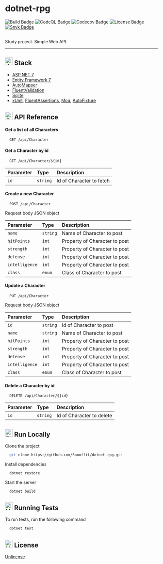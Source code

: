 # dotnet-rpg

<div align="left" id="badges">
  <a href="https://github.com/Spooffit/dotnet-rpg/actions/workflows/dotnet.yml">
    <img src="https://github.com/Spooffit/dotnet-rpg/actions/workflows/dotnet.yml/badge.svg?branch=main" alt="Build Badge"/>
  </a>
  <a href="https://github.com/Spooffit/dotnet-rpg/actions/workflows/codeql.yml">
    <img src="https://github.com/Spooffit/dotnet-rpg/actions/workflows/codeql.yml/badge.svg" alt="CodeQL Badge"/>
  </a>
  <a href="https://codecov.io/gh/Spooffit/dotnet-rpg">
    <img src="https://codecov.io/gh/Spooffit/dotnet-rpg/branch/main/graph/badge.svg?token=ARYTHG802I" alt="Codecov Badge"/>
  </a>
  <a href="https://github.com/Spooffit/dotnet-rpg/blob/main/LICENSE">
    <img src="https://img.shields.io/badge/license-Unlicense-blue.svg" alt="License Badge"/>
  </a>
  <a href="https://codeclimate.com/github/Spooffit/dotnet-rpg/maintainability">
    <img src="https://api.codeclimate.com/v1/badges/e25d3122e82a569ee3f3/maintainability" alt="Snyk Badge"/>
  </a>
</div>

<br>

Study project. Simple Web API.

<hr>

<h2><img src="https://raw.githubusercontent.com/Tarikul-Islam-Anik/Animated-Fluent-Emojis/master/Emojis/Animals/Jellyfish.png" alt="Jellyfish" width="25" height="25" /> Stack</h2>

* [ASP.NET 7](https://learn.microsoft.com/en-us/aspnet/core/introduction-to-aspnet-core?view=aspnetcore-7.0)
* [Entity Framework 7](https://github.com/dotnet/efcore)
* [AutoMapper](https://github.com/AutoMapper/AutoMapper)
* [FluentValidation](https://github.com/FluentValidation/FluentValidation)
* [Sqlite](https://www.sqlite.org/index.html)
* [xUnit](https://github.com/xunit/xunit), [FluentAssertions](https://github.com/fluentassertions/fluentassertions), [Moq](https://github.com/moq/moq), [AutoFixture](https://github.com/AutoFixture/AutoFixture/)

<h2><img src="https://raw.githubusercontent.com/Tarikul-Islam-Anik/Animated-Fluent-Emojis/master/Emojis/Travel%20and%20places/Comet.png" alt="Comet" width="25" height="25" />
 API Reference</h2>

#### Get a list of all Characters

```https
  GET /api/Character
```

#### Get a Character by id

```https
  GET /api/Character/${id}
```

| Parameter | Type     | Description                       |
| :-------- | :------- | :-------------------------------- |
| `id`      | `string` | Id of Character to fetch |

#### Create a new Character

```https
  POST /api/Character
```

Request body JSON object

| Parameter | Type     | Description                       |
| :-------- | :------- | :-------------------------------- |
| `name`      | `string` | Name of Character to post |
| `hitPoints`      | `int` | Property of Character to post |
| `strength`      | `int` | Property of Character to post |
| `defense`      | `int` | Property of Character to post |
| `intelligence`      | `int` | Property of Character to post |
| `class`      | `enum` | Class of Character to post |

#### Update a Character

```https
  PUT /api/Character
```

Request body JSON object

| Parameter | Type     | Description                       |
| :-------- | :------- | :-------------------------------- |
| `id`      | `string` | Id of Character to post |
| `name`      | `string` | Name of Character to post |
| `hitPoints`      | `int` |Property of Character to post |
| `strength`      | `int` | Property of Character to post |
| `defense`      | `int` | Property of Character to post |
| `intelligence`      | `int` | Property of Character to post |
| `class`      | `enum` | Class of Character to post |


#### Delete a Character by id

```https
  DELETE /api/Character/${id}
```

| Parameter | Type     | Description                       |
| :-------- | :------- | :-------------------------------- |
| `id`      | `string` | Id of Character to delete |

<h2><img src="https://raw.githubusercontent.com/Tarikul-Islam-Anik/Animated-Fluent-Emojis/master/Emojis/Travel%20and%20places/Rocket.png" alt="Rocket" width="25" height="25" /> Run Locally</h2>

Clone the project

```bash
  git clone https://github.com/Spooffit/dotnet-rpg.git
```

Install dependencies

```bash
  dotnet restore
```

Start the server

```bash
  dotnet build
```


<h2><img src="https://raw.githubusercontent.com/Tarikul-Islam-Anik/Animated-Fluent-Emojis/master/Emojis/Animals/Hatching%20Chick.png" alt="Hatching Chick" width="25" height="25" /> Running Tests</h2>

To run tests, run the following command

```bash
  dotnet test
```
<h2><img src="https://raw.githubusercontent.com/Tarikul-Islam-Anik/Animated-Fluent-Emojis/master/Emojis/Symbols/Hamsa.png" alt="Hamsa" width="25" height="25" /> License</h2>

[Unlicense](https://github.com/Spooffit/dotnet-rpg/blob/main/LICENSE)

